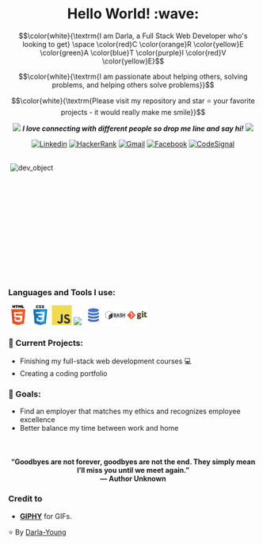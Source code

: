 <!-- Greeting -->
<h1 align="center">Hello World! :wave:</h1>

<!--Intro -->
$$\color{white}{\textrm{I am Darla, a Full Stack Web Developer who's looking to get} \space \color{red}C \color{orange}R \color{yellow}E \color{green}A \color{blue}T \color{purple}I \color{red}V \color{yellow}E}$$

$$\color{white}{\textrm{I am passionate about helping others, solving problems, and helping others solve problems}}$$

$$\color{white}{\textrm{Please visit my repository and star ⭐ your favorite projects - it would really make me smile}}$$

<!-- Contact me -->
<div align="center">
  <img src="https://media.giphy.com/media/LnQjpWaON8nhr21vNW/giphy.gif" width="40"> 
  <em><b>I love connecting with different people so drop me line and say hi!</b></em>
  <img src="https://media.giphy.com/media/LnQjpWaON8nhr21vNW/giphy.gif" width="40">

  <!-- My links -->
  [![Linkedin](https://img.shields.io/badge/-Darla%20Young-blue?style=plastic&logo=Linkedin&logoColor=white)](https://www.linkedin.com/in/Darla-Young)
  [![HackerRank](https://img.shields.io/badge/-DarlaYoung-islamicgreen?style=plastic&logo=HackerRank&logoColor=black)](https://www.hackerrank.com/schic_dm)
  [![Gmail](https://img.shields.io/badge/-schic.dm-c14438?style=plastic&logo=Gmail&logoColor=white)](mailto:schic.dm@gmail.com)
  [![Facebook](https://img.shields.io/badge/Darla%20Young%20-%20%231877F2?style=plastic&logo=facebook&logoColor=white)](https://www.facebook.com/ingratiating)
  [![CodeSignal](https://img.shields.io/badge/Darla%20Y-blue?style=plastic&logo=codesignal&logoColor=white)](https://app.codesignal.com/profile/darla_y)
</div><br>

<!-- Github Stats card -->
<img src="https://github-readme-stats.vercel.app/api?username=Darla-Young&theme=midnight-purple&show_icons=true" alt="dev_object" align="right" width="500" height="250" />

 <!-- icons -->
<h3> Languages and Tools I use: </h3>
<a href = "https://developer.mozilla.org/en-US/docs/Web/Guide/HTML/HTML5"><img height="40" margin-right="50" src="https://raw.githubusercontent.com/github/explore/80688e429a7d4ef2fca1e82350fe8e3517d3494d/topics/html/html.png"></a>
<a href = "https://developer.mozilla.org/en-US/docs/Archive/CSS3"><img height="40" margin-right="50" src="https://raw.githubusercontent.com/github/explore/80688e429a7d4ef2fca1e82350fe8e3517d3494d/topics/css/css.png"></a>
<a href = "https://developer.mozilla.org/en-US/docs/Web/JavaScript"><img height="40" margin-right="50" src="https://raw.githubusercontent.com/github/explore/80688e429a7d4ef2fca1e82350fe8e3517d3494d/topics/javascript/javascript.png"></a>
<a href = "https://code.visualstudio.com/"><img height="40" margin-right="50" src="https://upload.wikimedia.org/wikipedia/commons/thumb/9/9a/Visual_Studio_Code_1.35_icon.svg/1200px-Visual_Studio_Code_1.35_icon.svg.png"></a>
<a href = "https://www.w3schools.com/sql/"><img height="40" margin-right="50" src="https://raw.githubusercontent.com/github/explore/80688e429a7d4ef2fca1e82350fe8e3517d3494d/topics/sql/sql.png"></a>
<a href = "https://www.gnu.org/software/bash/"><img height="40" margin-right="50" src="https://raw.githubusercontent.com/github/explore/80688e429a7d4ef2fca1e82350fe8e3517d3494d/topics/bash/bash.png"></a>
<a href = "https://git-scm.com/"><img height="40" src="https://raw.githubusercontent.com/github/explore/80688e429a7d4ef2fca1e82350fe8e3517d3494d/topics/git/git.png"></a>

### 🔨 Current Projects: 
* Finishing my full-stack web development courses 💻
* Creating a coding portfolio <img src="https://github.com/Darla-Young/Darla-Young/assets/89855627/bf745b70-b020-4293-9b33-b71a40fe683a" width="16" height="16" />

### 🥇 Goals:
*  Find an employer that matches my ethics and recognizes employee excellence
*  Better balance my time between work and home
<br>
<!-- Farewell -->
<h4 align="center">“Goodbyes are not forever, goodbyes are not the end. They simply mean I’ll miss you until we meet again.” <br> — Author Unknown</h4>

<!-- Credit -->
### Credit to 
- [**GIPHY**](https://giphy.com/) for GIFs. 

⭐️ By [Darla-Young](https://github.com/Darla-Young)
